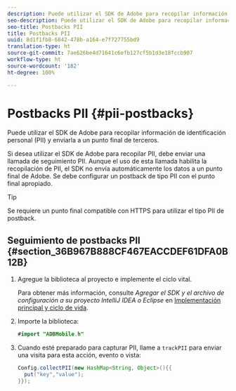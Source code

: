 ```yaml
---
description: Puede utilizar el SDK de Adobe para recopilar información de identificación personal (PII) y enviarla a un punto final de terceros.
seo-description: Puede utilizar el SDK de Adobe para recopilar información de identificación personal (PII) y enviarla a un punto final de terceros.
seo-title: Postbacks PII
title: Postbacks PII
uuid: 8d1f1fb8-6842-478b-a164-e7f727755bd9
translation-type: ht
source-git-commit: 7ae626be4d71641c6efb127cf5b1d3e18fccb907
workflow-type: ht
source-wordcount: '182'
ht-degree: 100%

---
```



# Postbacks PII {#pii-postbacks}

Puede utilizar el SDK de Adobe para recopilar información de identificación personal (PII) y enviarla a un punto final de terceros.

Si desea utilizar el SDK de Adobe para recopilar PII, debe enviar una llamada de seguimiento PII. Aunque el uso de esta llamada habilita la recopilación de PII, el SDK no envía automáticamente los datos a un punto final de Adobe. Se debe configurar un postback de tipo PII con el punto final apropiado.

>[!TIP]
>
>Se requiere un punto final compatible con HTTPS para utilizar el tipo PII de postback.

## Seguimiento de postbacks PII {#section_36B967B888CF467EACCDEF61DFA0B12B}

1. Agregue la biblioteca al proyecto e implemente el ciclo vital.

   Para obtener más información, consulte *Agregar el SDK y el archivo de configuración a su proyecto IntelliJ IDEA o Eclipse* en [Implementación principal y ciclo de vida](/help/android/getting-started/dev-qs.md).

1. Importe la biblioteca:

   ```java
   #import "ADBMobile.h"
   ```

1. Cuando esté preparado para capturar PII, llame a `trackPII` para enviar una visita para esta acción, evento o vista:

   ```java
   Config.collectPII(new HashMap<String, Object>(){{
     put("key","value");
   }});
   ```

